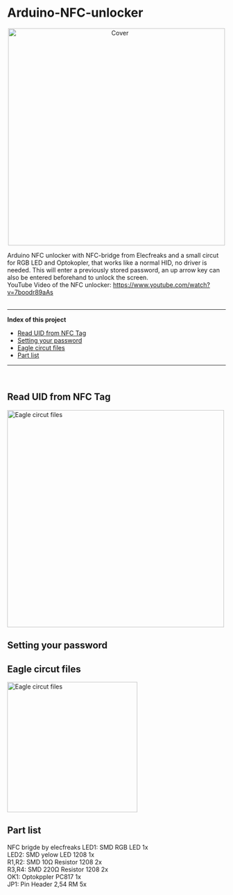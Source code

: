 # Arduino-NFC-unlocker

<p><center><img src="https://github.com/oxinon/Arduino-NFC-unlocker/blob/master/picture/Arduino-NFC-Reader.png" alt="Cover" width="500"></center></p>

Arduino NFC unlocker with NFC-bridge from Elecfreaks and a small circut for RGB LED and Optokopler, that works like a normal HID, no driver is needed. This will enter a previously stored password, an up arrow key can also be entered beforehand to unlock the screen.
<br>
YouTube Video of the NFC unlocker: https://www.youtube.com/watch?v=7boodr89aAs
<br>
<br>

* * *

<b>Index of this project</b>

+ [Read UID from NFC Tag](#readuid)
+ [Setting your password](#setpasswd)
+ [Eagle circut files](#eagle)
+ [Part list](#parts)

* * *
<br>
<a name="readuid"></a><h2>Read UID from NFC Tag</h2>

<p><img src="https://github.com/oxinon/Arduino-NFC-unlocker/blob/master/picture/Arduino-Seriell-Monitor2.png" alt="Eagle circut files" width="500"></a></p>

<a name="setpasswd"></a><h2>Setting your password</h2>

<a name="eagle"></a><h2>Eagle circut files</h2>

<p><img src="https://github.com/oxinon/Arduino-NFC-unlocker/blob/master/picture/NFC-PCB1.png" alt="Eagle circut files" width="300"></a></p>



<a name="parts"></a><h2>Part list</h2>
NFC brigde by elecfreaks
LED1: SMD RGB LED 1x<br>
LED2: SMD yelow LED 1208 1x<br>
R1,R2: SMD  10Ω Resistor 1208  2x<br>
R3,R4: SMD 220Ω Resistor 1208  2x<br>
OK1: Optokppler PC817 1x<br>
JP1: Pin Header 2,54 RM 5x<br>


